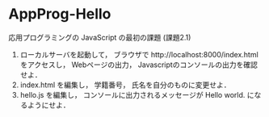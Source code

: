 # AppProg-Hello
応用プログラミングの JavaScript の最初の課題 (課題2.1)

1) ローカルサーバを起動して， ブラウザで http://localhost:8000/index.html をアクセスし，
  Webページの出力， Javascriptのコンソールの出力を確認せよ．
2) index.html を編集し， 学籍番号， 氏名を自分のものに変更せよ．
3) hello.js を編集し， コンソールに出力されるメッセージが Hello world. になるようにせよ．
